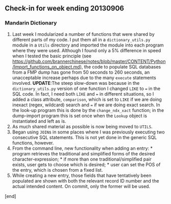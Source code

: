 ## Check-in for week ending 20130906

### Mandarin Dictionary
 
   1. Last week I modularized a number of functions that were shared by different parts of my code. I put them all in a `dictionary_utils.py` module in a `Utils` directory and imported the module into each program where they were used. Although I found only a 5% difference in speed when I tested the basic principle (see https://github.com/brannerchinese/notes/blob/master/CONTENT/Python/Import_functions_on_object.md), the code to populate SQL databases from a FMP dump has gone from 50 seconds to 260 seconds, an unacceptable increase perhaps due to the many `execute` statements involved. **UPDATE**:The steep slow-down was because in the `dictionary_utils.py` version of one function I changed `LIKE` to `=` in the SQL code. In fact, I need both `LIKE` and `=` in different situations, so I added a class attribute, `comparison`, which is set to `LIKE` if we are doing inexact (regex, wildcard) search and `=` if we are doing exact search. In the look-up program this is done by the `change_ndx_xact` function; in the dump-import program this is set once when the `Lookup` object is instantiated and left as is.
   2. As much shared material as possible is now being moved to `UTILS`.
   2. Began using `JOIN`s in some places where I was previously executing two consecutive SQL statements. This is not yet done in the generic SQL functions, however.
   3. From the command line, new functionality when adding an entry:
     * program retrieves the traditional and simplified forms of the desired character-expression;
     * if more than one traditional/simplified pair exists, user gets to choose which is desired;
     * user can set the POS of the entry, which is chosen from a fixed list.
   1. While creating a new entry, those fields that have tentatively been populated are shown with both the relevant record ID number and the actual intended content. On commit, only the former will be used. 

[end]
